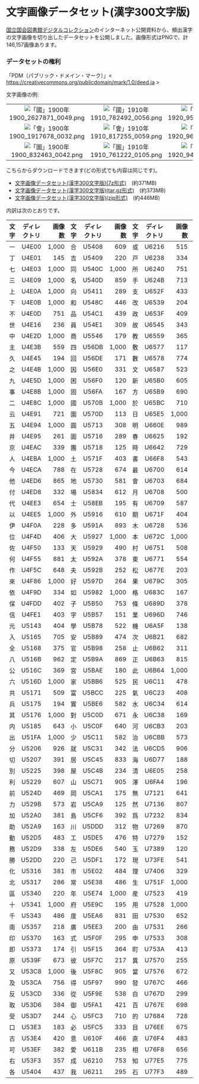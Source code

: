 文字画像データセット(漢字300文字版)
====================

[国立国会図書館デジタルコレクション](http://dl.ndl.go.jp/)のインターネット公開資料から、頻出漢字の文字画像を切り出したデータセットを公開しました。画像形式はPNGで、計146,157画像あります。

### データセットの権利

「PDM（パブリック・ドメイン・マーク）」&lt; https://creativecommons.org/publicdomain/mark/1.0/deed.ja &gt;


文字画像の例:

<table ~~~ style="table-layout:fixed;width:100%;">
<tbody>
<tr>
<td align="center" ~~~ style="word-wrap:break-word;"><img alt="「國」1900年" src="https://lab.ndl.go.jp/oldfile/1900_2627871_0049.png" title="「國」1900年"/><br/>1900_2627871_0049.png</td>
<td align="center" ~~~ style="word-wrap:break-word;"><img alt="「國」1910年" src="https://lab.ndl.go.jp/oldfile/1910_782492_0056.png" title="「國」1910年"/><br/>1910_782492_0056.png</td>
<td align="center" ~~~ style="word-wrap:break-word;"><img alt="「國」1920年" src="https://lab.ndl.go.jp/oldfile/1920_958650_0032.png" title="「國」1920年"/><br/>1920_958650_0032.png</td>
<td align="center" ~~~ style="word-wrap:break-word;"><img alt="「國」1930年" src="https://lab.ndl.go.jp/oldfile/1930_1173790_0037.png" title="「國」1930年"/><br/>1930_1173790_0037.png</td>
<td align="center" ~~~ style="word-wrap:break-word;"><img alt="「國」1940年" src="https://lab.ndl.go.jp/oldfile/1940_1047044_0115.png" title="「國」1940年"/><br/>1940_1047044_0115.png</td>
</tr>
<tr>
<td align="center" ~~~ style="word-wrap:break-word;"><img alt="「會」1900年" src="https://lab.ndl.go.jp/oldfile/1900_1917678_0032.png" title="「會」1900年"/><br/>1900_1917678_0032.png</td>
<td align="center" ~~~ style="word-wrap:break-word;"><img alt="「會」1910年" src="https://lab.ndl.go.jp/oldfile/1910_817255_0059.png" title="「會」1910年"/><br/>1910_817255_0059.png</td>
<td align="center" ~~~ style="word-wrap:break-word;"><img alt="「會」1920年" src="https://lab.ndl.go.jp/oldfile/1920_965188_0009.png" title="「會」1920年"/><br/>1920_965188_0009.png</td>
<td align="center" ~~~ style="word-wrap:break-word;"><img alt="「會」1930年" src="https://lab.ndl.go.jp/oldfile/1930_1225733_0083.png" title="「會」1930年"/><br/>1930_1225733_0083.png</td>
<td align="center" ~~~ style="word-wrap:break-word;"><img alt="「會」1940年" src="https://lab.ndl.go.jp/oldfile/1940_1918736_0071.png" title="「會」1940年"/><br/>1940_1918736_0071.png</td>
</tr>
<tr>
<td align="center" ~~~ style="word-wrap:break-word;"><img alt="「圖」1900年" src="https://lab.ndl.go.jp/oldfile/1900_832463_0042.png" title="「圖」1900年"/><br/>1900_832463_0042.png</td>
<td align="center" ~~~ style="word-wrap:break-word;"><img alt="「圖」1910年" src="https://lab.ndl.go.jp/oldfile/1910_761222_0105.png" title="「圖」1910年"/><br/>1910_761222_0105.png</td>
<td align="center" ~~~ style="word-wrap:break-word;"><img alt="「圖」1920年" src="https://lab.ndl.go.jp/oldfile/1920_943730_0098.png" title="「圖」1920年"/><br/>1920_943730_0098.png</td>
<td align="center" ~~~ style="word-wrap:break-word;"><img alt="「圖」1930年" src="https://lab.ndl.go.jp/oldfile/1930_1177710_0064.png" title="「圖」1930年"/><br/>1930_1177710_0064.png</td>
<td align="center" ~~~ style="word-wrap:break-word;"><img alt="「圖」1940年" src="https://lab.ndl.go.jp/oldfile/1940_2942238_0159.png" title="「圖」1940年"/><br/>1940_2942238_0159.png</td>
</tr>
</tbody>
</table>

こちらからダウンロードできます(どの形式でも内容は同じです)。

* [文字画像データセット(漢字300文字版)(7z形式)](http://lab.ndl.go.jp/dataset/kanji300.7z)　(約371MB)
* [文字画像データセット(漢字300文字版)(tar.gz形式)](http://lab.ndl.go.jp/dataset/kanji300.tar.gz)　(約373MB)
* [文字画像データセット(漢字300文字版)(zip形式)](http://lab.ndl.go.jp/dataset/kanji300.zip)　(約446MB)

内訳は次のとおりです。

文字 | ディレクトリ |   画像数 | 文字 | ディレクトリ |   画像数 | 文字 | ディレクトリ |   画像数 | 文字 | ディレクトリ |   画像数
:--:|:------:| -----:|:--:|:------:| -----:|:--:|:------:| -----:|:--:|:------:| -----:
一  | U4E00  | 1,000 | 合  | U5408  |   609 | 或  | U6216  |   515 | 社  | U793E  |   300
丁  | U4E01  |   145 | 吉  | U5409  |   220 | 戸  | U6238  |   334 | 科  | U79D1  |   179
七  | U4E03  | 1,000 | 同  | U540C  | 1,000 | 所  | U6240  |   751 | 種  | U7A2E  |   638
三  | U4E09  | 1,000 | 名  | U540D  |   859 | 手  | U624B  |   713 | 立  | U7ACB  |   885
上  | U4E0A  | 1,000 | 向  | U5411  |   289 | 支  | U652F  |   433 | 第  | U7B2C  |   608
下  | U4E0B  | 1,000 | 和  | U548C  |   446 | 改  | U6539  |   204 | 等  | U7B49  |   250
不  | U4E0D  |   751 | 品  | U54C1  |   439 | 政  | U653F  |   409 | 縣  | U7E23  |   219
世  | U4E16  |   236 | 員  | U54E1  |   309 | 故  | U6545  |   343 | 總  | U7E3D  |   229
中  | U4E2D  | 1,000 | 商  | U5546  |   179 | 教  | U6559  |   365 | 置  | U7F6E  |   527
主  | U4E3B  |   559 | 四  | U56DB  | 1,000 | 敷  | U6577  |   117 | 義  | U7FA9  |   442
久  | U4E45  |   194 | 回  | U56DE  |   171 | 數  | U6578  |   774 | 考  | U8003  |   333
之  | U4E4B  | 1,000 | 因  | U56E0  |   331 | 文  | U6587  |   523 | 者  | U8005  |   421
九  | U4E5D  | 1,000 | 困  | U56F0  |   120 | 新  | U65B0  |   605 | 而  | U800C  |   518
事  | U4E8B  | 1,000 | 固  | U56FA  |   167 | 方  | U65B9  |   690 | 自  | U81EA  |   798
二  | U4E8C  | 1,000 | 國  | U570B  | 1,000 | 於  | U65BC  |   710 | 至  | U81F3  |   502
云  | U4E91  |   721 | 圍  | U570D  |   113 | 日  | U65E5  | 1,000 | 般  | U822C  |   128
五  | U4E94  | 1,000 | 圓  | U5713  |   308 | 明  | U660E  |   989 | 色  | U8272  |   326
井  | U4E95  |   261 | 圖  | U5716  |   289 | 春  | U6625  |   192 | 花  | U82B1  |   236
京  | U4EAC  |   339 | 團  | U5718  |   125 | 時  | U6642  |   729 | 若  | U82E5  |   329
人  | U4EBA  | 1,000 | 土  | U571F  |   403 | 書  | U66F8  |   543 | 英  | U82F1  |   179
今  | U4ECA  |   788 | 在  | U5728  |   674 | 最  | U6700  |   614 | 萬  | U842C  |   300
他  | U4ED6  |   865 | 地  | U5730  |   581 | 會  | U6703  |   684 | 藏  | U85CF  |   137
付  | U4ED8  |   332 | 場  | U5834  |   612 | 月  | U6708  |   500 | 處  | U8655  |   364
代  | U4EE3  |   654 | 士  | U58EB  |   195 | 有  | U6709  |   587 | 號  | U865F  |   218
以  | U4EE5  | 1,000 | 外  | U5916  |   610 | 期  | U671F  |   404 | 行  | U884C  | 1,000
伊  | U4F0A  |   228 | 多  | U591A  |   893 | 木  | U6728  |   536 | 表  | U8868  |   517
位  | U4F4D  |   406 | 大  | U5927  | 1,000 | 本  | U672C  | 1,000 | 製  | U88FD  |   269
佐  | U4F50  |   133 | 天  | U5929  |   490 | 村  | U6751  |   508 | 西  | U897F  |   460
何  | U4F55  |   881 | 太  | U592A  |   378 | 東  | U6771  |   554 | 要  | U8981  |   795
作  | U4F5C  |   648 | 夫  | U592B  |   252 | 松  | U677E  |   203 | 見  | U898B  |   721
來  | U4F86  | 1,000 | 好  | U597D  |   264 | 果  | U679C  |   305 | 親  | U89AA  |   227
依  | U4F9D  |   334 | 如  | U5982  | 1,000 | 格  | U683C  |   167 | 角  | U89D2  |   197
保  | U4FDD  |   402 | 子  | U5B50  |   753 | 條  | U689D  |   378 | 解  | U89E3  |   294
信  | U4FE1  |   403 | 字  | U5B57  |   151 | 業  | U696D  |   746 | 言  | U8A00  |   499
元  | U5143  |   404 | 學  | U5B78  |   522 | 機  | U6A5F  |   138 | 計  | U8A08  |   586
入  | U5165  |   705 | 安  | U5B89  |   474 | 次  | U6B21  |   682 | 記  | U8A18  |   284
全  | U5168  |   375 | 官  | U5B98  |   258 | 止  | U6B62  |   311 | 設  | U8A2D  |   119
八  | U516B  |   962 | 定  | U5B9A  |   869 | 正  | U6B63  |   815 | 許  | U8A31  |   150
公  | U516C  |   369 | 宮  | U5BAE  |   180 | 此  | U6B64  | 1,000 | 認  | U8A8D  |   271
六  | U516D  | 1,000 | 家  | U5BB6  |   525 | 民  | U6C11  |   478 | 調  | U8ABF  |   326
共  | U5171  |   509 | 富  | U5BCC  |   225 | 氣  | U6C23  |   408 | 論  | U8AD6  |   168
兵  | U5175  |   194 | 實  | U5BE6  |   582 | 水  | U6C34  |   614 | 費  | U8CBB  |   220
其  | U5176  | 1,000 | 對  | U5C0D  |   671 | 永  | U6C38  |   169 | 越  | U8D8A  |   138
内  | U5185  |   643 | 小  | U5C0F  |   640 | 河  | U6CB3  |   203 | 足  | U8DB3  |   236
出  | U51FA  | 1,000 | 少  | U5C11  |   582 | 治  | U6CBB  |   573 | 軍  | U8ECD  |   126
分  | U5206  |   926 | 就  | U5C31  |   342 | 法  | U6CD5  |   906 | 近  | U8FD1  |   303
切  | U5207  |   391 | 居  | U5C45  |   833 | 海  | U6D77  |   188 | 通  | U901A  |   641
別  | U5225  |   398 | 屋  | U5C4B  |   234 | 清  | U6E05  |   258 | 造  | U9020  |   223
利  | U5229  |   607 | 山  | U5C71  |   905 | 澤  | U6FA4  |   196 | 道  | U9053  |   528
前  | U524D  |   469 | 岡  | U5CA1  |   175 | 無  | U7121  |   641 | 邊  | U908A  |   163
力  | U529B  |   573 | 岩  | U5CA9  |   125 | 然  | U7136  |   807 | 郎  | U90CE  |   344
加  | U52A0  |   381 | 島  | U5CF6  |   392 | 爲  | U7232  |   834 | 郡  | U90E1  |   138
助  | U52A9  |   163 | 川  | U5DDD  |   312 | 物  | U7269  |   870 | 部  | U90E8  |   339
動  | U52D5  |   483 | 工  | U5DE5  |   476 | 特  | U7279  |   152 | 都  | U90FD  |   254
務  | U52D9  |   338 | 左  | U5DE6  |   540 | 玉  | U7389  |   120 | 重  | U91CD  |   536
勝  | U52DD  |   220 | 己  | U5DF1  |   172 | 現  | U73FE  |   541 | 野  | U91CE  |   495
化  | U5316  |   381 | 市  | U5E02  |   484 | 理  | U7406  |   329 | 量  | U91CF  |   302
北  | U5317  |   286 | 常  | U5E38  |   486 | 生  | U751F  | 1,000 | 金  | U91D1  |   249
區  | U5340  |   220 | 年  | U5E74  | 1,000 | 産  | U7523  |   419 | 長  | U9577  |   328
十  | U5341  | 1,000 | 府  | U5E9C  |   195 | 用  | U7528  | 1,000 | 門  | U9580  |   217
千  | U5343  |   486 | 度  | U5EA6  |   831 | 田  | U7530  |   652 | 開  | U958B  |   183
南  | U5357  |   218 | 廣  | U5EE3  |   200 | 由  | U7531  |   266 | 間  | U9593  |   665
印  | U5370  |   163 | 式  | U5F0F  |   295 | 申  | U7533  |   308 | 關  | U95DC  |   523
即  | U5373  |   174 | 引  | U5F15  |   364 | 町  | U753A  |   413 | 附  | U9644  |   436
原  | U539F  |   673 | 彼  | U5F7C  |   217 | 異  | U7570  |   255 | 限  | U9650  |   329
又  | U53C8  | 1,000 | 後  | U5F8C  |   905 | 當  | U7576  |   672 | 院  | U9662  |   135
及  | U53CA  |   756 | 得  | U5F97  |   990 | 發  | U767C  |   466 | 電  | U96FB  |   180
反  | U53CD  |   336 | 從  | U5F9E  |   538 | 白  | U767D  |   299 | 青  | U9752  |   116
取  | U53D6  |   384 | 御  | U5FA1  |   421 | 百  | U767E  |   698 | 面  | U9762  |   603
受  | U53D7  |   244 | 心  | U5FC3  |   710 | 的  | U7684  |   728 | 頭  | U982D  |   161
口  | U53E3  |   183 | 必  | U5FC5  |   333 | 目  | U76EE  |   675 | 額  | U984D  |   162
古  | U53E4  |   420 | 意  | U610F  |   466 | 直  | U76F4  |   483 | 類  | U985E  |   444
可  | U53EF  |   382 | 愛  | U611B  |   235 | 相  | U76F8  |   656 | 風  | U98A8  |   231
右  | U53F3  |   357 | 成  | U6210  |   753 | 知  | U77E5  |   775 | 體  | U9AD4  |   329
各  | U5404  |   437 | 我  | U6211  |   295 | 石  | U77F3  |   489 | 高  | U9AD8  |   847